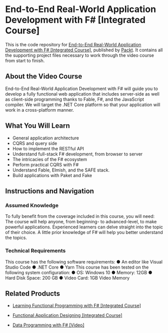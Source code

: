 # End-to-End Real-World Application Development with F# [Integrated Course]
This is the code repository for [End-to-End Real-World Application Development with F# [Integrated Course]](https://www.packtpub.com/web-development/end-end-real-world-application-development-f-integrated-course?utm_source=github&utm_medium=repository&utm_campaign=9781788478748), published by [Packt](https://www.packtpub.com/?utm_source=github). It contains all the supporting project files necessary to work through the video course from start to finish.
## About the Video Course
End-to-End Real-World Application Development with F# will guide you to develop a fully functional web application that includes server-side as well as client-side programming thanks to Fable, F#, and the JavaScript compiler. We will target the .NET Core platform so that your application will work in a cross-platform manner.

<H2>What You Will Learn</H2>
<DIV class=book-info-will-learn-text>
<UL>
<LI>General application architecture 
<LI>CQRS and query side 
<LI>How to implement the RESTful API 
<LI>Understand full-stack F# development, from browser to server 
<LI>The intricacies of the F# ecosystem 
<LI>Perform practical CQRS with F# 
<LI>Understand Fable, Elmish, and the SAFE stack. 
<LI>Build applications with Paket and Fake </LI></UL></DIV>

## Instructions and Navigation
### Assumed Knowledge
To fully benefit from the coverage included in this course, you will need:<br/>
The course will help anyone, from beginning- to advanced-level, to make powerful applications. Experienced learners can delve straight into the topic of their choice. A little prior knowledge of F# will help you better understand the topics.	
### Technical Requirements
This course has the following software requirements:
●	An editor like Visual Studio Code
●	.NET Core
●	Yarn
This course has been tested on the following system configuration:
●	OS: Windows 10
●	Memory: 12GB
●	Hard Disk Space: 200 GB
●	Video Card: 1GB Video Memory

## Related Products
* [Learning Functional Programming with F# [Integrated Course]](https://www.packtpub.com/web-development/learning-functional-programming-f-integrated-course?utm_source=github&utm_medium=repository&utm_campaign=9781788477840)

* [Functional Application Designing [Integrated Course]](https://www.packtpub.com/web-development/functional-application-designing-integrated-course?utm_source=github&utm_medium=repository&utm_campaign=9781788479370)

* [Data Programming with F# [Video]](https://www.packtpub.com/application-development/data-programming-f-video?utm_source=github&utm_medium=repository&utm_campaign=9781788479967)

